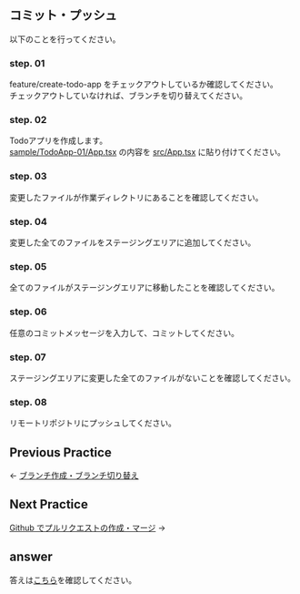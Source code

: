 ## コミット・プッシュ

以下のことを行ってください。

### step. 01
feature/create-todo-app をチェックアウトしているか確認してください。  
チェックアウトしていなければ、ブランチを切り替えてください。

### step. 02
Todoアプリを作成します。  
[sample/TodoApp-01/App.tsx](/src/sample/TodoApp-01/App.tsx) の内容を [src/App.tsx](/src/App.tsx) に貼り付けてください。

### step. 03
変更したファイルが作業ディレクトリにあることを確認してください。

### step. 04
変更した全てのファイルをステージングエリアに追加してください。

### step. 05
全てのファイルがステージングエリアに移動したことを確認してください。

### step. 06
任意のコミットメッセージを入力して、コミットしてください。

### step. 07
ステージングエリアに変更した全てのファイルがないことを確認してください。

### step. 08
リモートリポジトリにプッシュしてください。

## Previous Practice

← [ブランチ作成・ブランチ切り替え](/public/docs/Workbook/practice/step01/index.md)

## Next Practice

[Github でプルリクエストの作成・マージ](/public/docs/Workbook/practice/step03/index.md) →

## answer

答えは[こちら](/public/docs/training/answer/step02/index.md)を確認してください。
